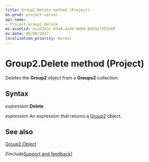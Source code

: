 ```yaml
---
title: Group2.Delete method (Project)
ms.prod: project-server
api_name:
- Project.Group2.Delete
ms.assetid: eca2163c-03a4-a349-6db8-8d43a7351548
ms.date: 06/08/2017
localization_priority: Normal
---
```



# Group2.Delete method (Project)

Deletes the  **Group2** object from a **Groups2** collection.


## Syntax

_expression_.**Delete**

 _expression_ An expression that returns a [Group2](./Project.Group2.md) object.


## See also


[Group2 Object](Project.Group2.md)

[!include[Support and feedback](~/includes/feedback-boilerplate.md)]